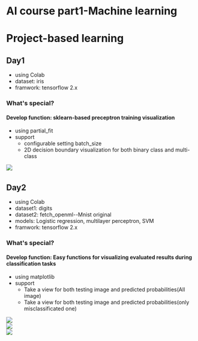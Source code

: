# AI course part1-Machine learning 
# Project-based learning    
## Day1  
- using Colab
- dataset: iris
- framwork: tensorflow 2.x
### What's special?
#### Develop function: sklearn-based preceptron training visualization
- using partial_fit
- support
    - configurable setting batch_size
    - 2D decision boundary visualization for both binary class and multi-class

[![](https://img.shields.io/badge/Click_Start_Colab-Preceptron2class-blue.svg)](https://colab.research.google.com/github/JackyPro/AI_Course/blob/main/Day1/Perceptron_iris_2class_view_details.ipynb)
![![](https://img.shields.io/badge/Preceptron3class-yellow.svg)](https://colab.research.google.com/github/JackyPro/AI_Course/blob/main/Perceptron_iris_3class.ipynb)  

## Day2  
- using Colab
- dataset1: digits  
- dataset2: fetch_openml--Mnist original
- models: Logistic regression, multilayer perceptron, SVM
- framwork: tensorflow 2.x
### What's special?
#### Develop function: Easy functions for visualizing evaluated results during classification tasks
- using matplotlib
- support
    - Take a view for both testing image and predicted probabilities(All image)
    - Take a view for both testing image and predicted probabilities(only misclassificated one)  

[![](https://img.shields.io/badge/Click_Start_Colab-LogisticRegression-yellow.svg)](https://colab.research.google.com/github/JackyPro/AI_Course/blob/main/Day2/LR.ipynb)  
[![](https://img.shields.io/badge/Click_Start_Colab-MLP-green.svg)](https://colab.research.google.com/github/JackyPro/AI_Course/blob/main/Day2/MLP.ipynb)  
[![](https://img.shields.io/badge/Click_Start_Colab-SVM-red.svg)](https://colab.research.google.com/github/JackyPro/AI_Course/blob/main/Day2/SVM.ipynb)
